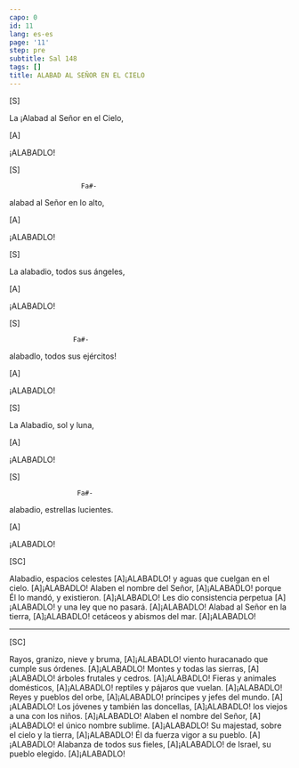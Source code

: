 ```yaml
---
capo: 0
id: 11
lang: es-es
page: '11'
step: pre
subtitle: Sal 148
tags: []
title: ALABAD AL SEÑOR EN EL CIELO
---
```


[S]

La
¡Alabad al Señor en el Cielo,

[A]

¡ALABADLO!

[S]

                      Fa#-
alabad al Señor en lo alto,

[A]

¡ALABADLO!

[S]

La
alabadio, todos sus ángeles,

[A]

¡ALABADLO!

[S]

                    Fa#-
alabadlo, todos sus ejércitos!

[A]

¡ALABADLO!

[S]

La
Alabadio, sol y luna,

[A]

¡ALABADLO!

[S]

                     Fa#-
alabadio, estrellas lucientes.

[A]

¡ALABADLO!

[SC]

Alabadio, espacios celestes [A]¡ALABADLO!
y aguas que cuelgan en el cielo. [A]¡ALABADLO!
Alaben el nombre del Señor, [A]¡ALABADLO!
porque Él lo mandó, y existieron. [A]¡ALABADLO!
Les dio consistencia perpetua  [A]¡ALABADLO!
y una ley que no pasará.  [A]¡ALABADLO!
Alabad al Señor en la tierra,  [A]¡ALABADLO!
cetáceos y abismos del mar.  [A]¡ALABADLO!

---

[SC]

Rayos, granizo, nieve y bruma, [A]¡ALABADLO!
viento huracanado que cumple sus órdenes. [A]¡ALABADLO!
Montes y todas las sierras, [A]¡ALABADLO!
árboles frutales y cedros. [A]¡ALABADLO!
Fieras y animales domésticos, [A]¡ALABADLO!
reptiles y pájaros que vuelan. [A]¡ALABADLO!
Reyes y pueblos del orbe, [A]¡ALABADLO!
príncipes y jefes del mundo. [A]¡ALABADLO!
Los jóvenes y también las doncellas, [A]¡ALABADLO!
los viejos a una con los niños. [A]¡ALABADLO!
Alaben el nombre del Señor, [A]¡ALABADLO!
el único nombre sublime. [A]¡ALABADLO!
Su majestad, sobre el cielo y la tierra, [A]¡ALABADLO!
Él da fuerza vigor a su pueblo. [A]¡ALABADLO!
Alabanza de todos sus fieles, [A]¡ALABADLO!
de Israel, su pueblo elegido. [A]¡ALABADLO!

